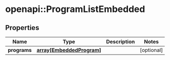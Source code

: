 # openapi::ProgramListEmbedded

## Properties
Name | Type | Description | Notes
------------ | ------------- | ------------- | -------------
**programs** | [**array[EmbeddedProgram]**](embeddedProgram.md) |  | [optional] 


